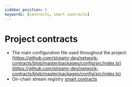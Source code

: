 ```yaml
---
sidebar_position: 5
keywords: [contracts, smart contracts]
---
```


# Project contracts
- The main configuration file used throughout the project: [https://github.com/streamr-dev/network-contracts/blob/master/packages/config/src/index.ts](https://github.com/streamr-dev/network-contracts/blob/master/packages/config/src/index.ts)
- On-chain stream registry [smart contracts](https://github.com/streamr-dev/network-contracts/tree/master/packages/network-contracts/contracts/StreamRegistry)
<!-- TODO can we view a linked JSON? -->

